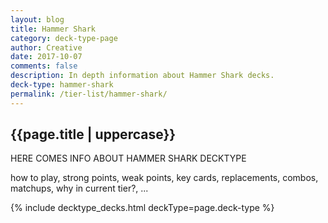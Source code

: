```yaml
---
layout: blog
title: Hammer Shark
category: deck-type-page
author: Creative
date: 2017-10-07
comments: false
description: In depth information about Hammer Shark decks.
deck-type: hammer-shark
permalink: /tier-list/hammer-shark/
---
```


<div class="section">
    <h2>{{page.title | uppercase}}</h2>
    <p>HERE COMES INFO ABOUT HAMMER SHARK DECKTYPE</p>
    <p>how to play, strong points, weak points, key cards, replacements, combos, matchups, why in current tier?, ...</p>
</div>

{% include decktype_decks.html deckType=page.deck-type %}
